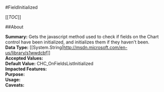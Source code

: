 #FieldInitialized

[[_TOC_]]

##About

**Summary:**  Gets the javascript method used to check if fields on the Chart control have been initialized, and initializes them if they haven't been.   
**Data Type:** [[System.String|http://msdn.microsoft.com/en-us/library/s1wwdcbf]]  
**Accepted Values:**   
**Default Value:** CHC_OnFieldsListInitialized  
**Impacted Features:**   
**Purpose:**   
**Usage:**   
**Caveats:**   

